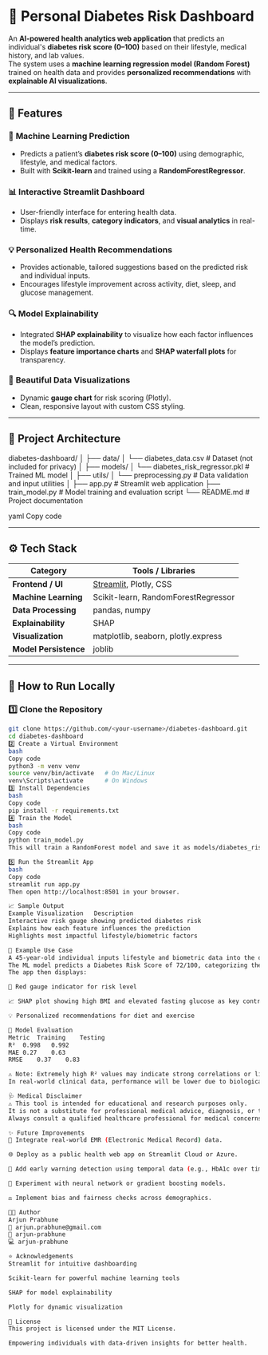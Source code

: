 # 🏥 Personal Diabetes Risk Dashboard

An **AI-powered health analytics web application** that predicts an individual's **diabetes risk score (0–100)** based on their lifestyle, medical history, and lab values.  
The system uses a **machine learning regression model (Random Forest)** trained on health data and provides **personalized recommendations** with **explainable AI visualizations**.

---

## 🌟 Features

### 🤖 **Machine Learning Prediction**
- Predicts a patient’s **diabetes risk score (0–100)** using demographic, lifestyle, and medical factors.
- Built with **Scikit-learn** and trained using a **RandomForestRegressor**.

### 📊 **Interactive Streamlit Dashboard**
- User-friendly interface for entering health data.
- Displays **risk results**, **category indicators**, and **visual analytics** in real-time.

### 💡 **Personalized Health Recommendations**
- Provides actionable, tailored suggestions based on the predicted risk and individual inputs.
- Encourages lifestyle improvement across activity, diet, sleep, and glucose management.

### 🔍 **Model Explainability**
- Integrated **SHAP explainability** to visualize how each factor influences the model’s prediction.
- Displays **feature importance charts** and **SHAP waterfall plots** for transparency.

### 🎨 **Beautiful Data Visualizations**
- Dynamic **gauge chart** for risk scoring (Plotly).
- Clean, responsive layout with custom CSS styling.

---

## 🧠 Project Architecture

diabetes-dashboard/
│
├── data/
│ └── diabetes_data.csv # Dataset (not included for privacy)
│
├── models/
│ └── diabetes_risk_regressor.pkl # Trained ML model
│
├── utils/
│ └── preprocessing.py # Data validation and input utilities
│
├── app.py # Streamlit web application
├── train_model.py # Model training and evaluation script
└── README.md # Project documentation

yaml
Copy code

---

## ⚙️ Tech Stack

| Category | Tools / Libraries |
|-----------|------------------|
| **Frontend / UI** | [Streamlit](https://streamlit.io/), Plotly, CSS |
| **Machine Learning** | Scikit-learn, RandomForestRegressor |
| **Data Processing** | pandas, numpy |
| **Explainability** | SHAP |
| **Visualization** | matplotlib, seaborn, plotly.express |
| **Model Persistence** | joblib |

---

## 🚀 How to Run Locally

### 1️⃣ Clone the Repository
```bash
git clone https://github.com/<your-username>/diabetes-dashboard.git
cd diabetes-dashboard
2️⃣ Create a Virtual Environment
bash
Copy code
python3 -m venv venv
source venv/bin/activate   # On Mac/Linux
venv\Scripts\activate      # On Windows
3️⃣ Install Dependencies
bash
Copy code
pip install -r requirements.txt
4️⃣ Train the Model
bash
Copy code
python train_model.py
This will train a RandomForest model and save it as models/diabetes_risk_regressor.pkl.

5️⃣ Run the Streamlit App
bash
Copy code
streamlit run app.py
Then open http://localhost:8501 in your browser.

📈 Sample Output
Example Visualization	Description
Interactive risk gauge showing predicted diabetes risk
Explains how each feature influences the prediction
Highlights most impactful lifestyle/biometric factors

💬 Example Use Case
A 45-year-old individual inputs lifestyle and biometric data into the dashboard.
The ML model predicts a Diabetes Risk Score of 72/100, categorizing them as High Risk.
The app then displays:

🚨 Red gauge indicator for risk level

📈 SHAP plot showing high BMI and elevated fasting glucose as key contributors

💡 Personalized recommendations for diet and exercise

🧩 Model Evaluation
Metric	Training	Testing
R²	0.998	0.992
MAE	0.27	0.63
RMSE	0.37	0.83

⚠️ Note: Extremely high R² values may indicate strong correlations or limited data noise (synthetic dataset).
In real-world clinical data, performance will be lower due to biological variability.

🩺 Medical Disclaimer
⚠️ This tool is intended for educational and research purposes only.
It is not a substitute for professional medical advice, diagnosis, or treatment.
Always consult a qualified healthcare professional for medical concerns.

✨ Future Improvements
🔁 Integrate real-world EMR (Electronic Medical Record) data.

🌐 Deploy as a public health web app on Streamlit Cloud or Azure.

🧬 Add early warning detection using temporal data (e.g., HbA1c over time).

🧠 Experiment with neural network or gradient boosting models.

⚖️ Implement bias and fairness checks across demographics.

👨‍💻 Author
Arjun Prabhune
📧 arjun.prabhune@gmail.com
🔗 arjun-prabhune
💻 arjun-prabhune

⭐ Acknowledgements
Streamlit for intuitive dashboarding

Scikit-learn for powerful machine learning tools

SHAP for model explainability

Plotly for dynamic visualization

🧾 License
This project is licensed under the MIT License.

Empowering individuals with data-driven insights for better health.
